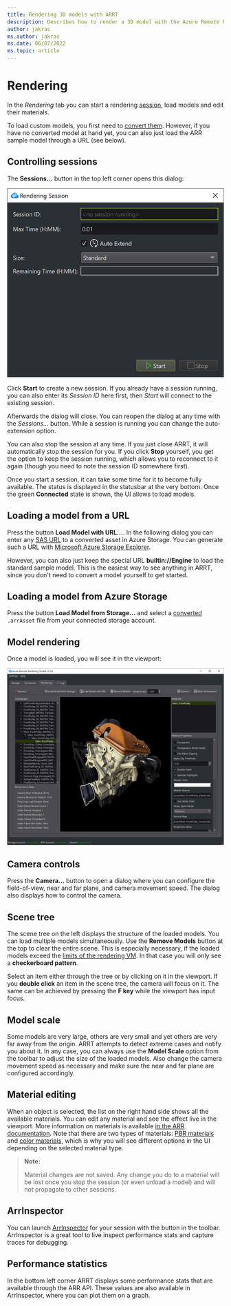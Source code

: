 ```yaml
---
title: Rendering 3D models with ARRT
description: Describes how to render a 3D model with the Azure Remote Rendering Toolkit
author: jakras
ms.author: jakras
ms.date: 06/07/2022
ms.topic: article
---
```


# Rendering

In the *Rendering* tab you can start a rendering [session](https://docs.microsoft.com/azure/remote-rendering/concepts/sessions), load models and edit their materials.

To load custom models, you first need to [convert them](conversion.md). However, if you have no converted model at hand yet, you can also just load the ARR sample model through a URL (see below).

## Controlling sessions

The **Sessions...** button in the top left corner opens this dialog:

![Start session dialog](media/startsession.png)

Click **Start** to create a new session. If you already have a session running, you can also enter its *Session ID* here first, then *Start* will connect to the existing session.

Afterwards the dialog will close. You can reopen the dialog at any time with the *Sessions...* button. While a session is running you can change the auto-extension option.

You can also stop the session at any time. If you just close ARRT, it will automatically stop the session for you. If you click **Stop** yourself, you get the option to keep the session running, which allows you to reconnect to it again (though you need to note the session ID somewhere first).

Once you start a session, it can take some time for it to become fully available. The status is displayed in the statusbar at the very bottom. Once the green **Connected** state is shown, the UI allows to load models.

## Loading a model from a URL

Press the button **Load Model with URL...**. In the following dialog you can enter any [SAS URL](https://docs.microsoft.com/azure/storage/common/storage-sas-overview) to a converted asset in Azure Storage. You can generate such a URL with [Microsoft Azure Storage Explorer](https://azure.microsoft.com/features/storage-explorer).

However, you can also just keep the special URL **builtin://Engine** to load the standard sample model. This is the easiest way to see anything in ARRT, since you don't need to convert a model yourself to get started.

## Loading a model from Azure Storage

Press the button **Load Model from Storage...** and select a [converted](conversion.md) `.arrAsset` file from your connected storage account.

## Model rendering

Once a model is loaded, you will see it in the viewport:

![ARRT main image](media/ARRT.png)

## Camera controls

Press the **Camera...** button to open a dialog where you can configure the field-of-view, near and far plane, and camera movement speed. The dialog also displays how to control the camera.

## Scene tree

The scene tree on the left displays the structure of the loaded models. You can load multiple models simultaneously. Use the **Remove Models** button at the top to clear the entire scene. This is especially necessary, if the loaded models exceed the [limits of the rendering VM](https://docs.microsoft.com/azure/remote-rendering/reference/limits#overall-number-of-polygons). In that case you will only see a **checkerboard pattern**.

Select an item either through the tree or by clicking on it in the viewport. If you **double click** an item in the scene tree, the camera will focus on it. The same can be achieved by pressing the **F key** while the viewport has input focus.

## Model scale

Some models are very large, others are very small and yet others are very far away from the origin. ARRT attempts to detect extreme cases and notify you about it. In any case, you can always use the **Model Scale** option from the toolbar to adjust the size of the loaded models. Also change the camera movement speed as necessary and make sure the near and far plane are configured accordingly.

## Material editing

When an object is selected, the list on the right hand side shows all the available materials. You can edit any material and see the effect live in the viewport. More information on materials is available [in the ARR documentation](https://docs.microsoft.com/azure/remote-rendering/concepts/materials). Note that there are two types of materials: [PBR materials](https://docs.microsoft.com/azure/remote-rendering/overview/features/pbr-materials) and [color materials](https://docs.microsoft.com/azure/remote-rendering/overview/features/color-materials), which is why you will see different options in the UI depending on the selected material type.

> **Note:**
>
> Material changes are not saved. Any change you do to a material will be lost once you stop the session (or even unload a model) and will not propagate to other sessions.

## ArrInspector

You can launch [ArrInspector](https://docs.microsoft.com/azure/remote-rendering/resources/tools/arr-inspector) for your session with the button in the toolbar. ArrInspector is a great tool to live inspect performance stats and capture traces for debugging.

## Performance statistics

In the bottom left corner ARRT displays some performance stats that are available through the ARR API. These values are also available in ArrInspector, where you can plot them on a graph.
